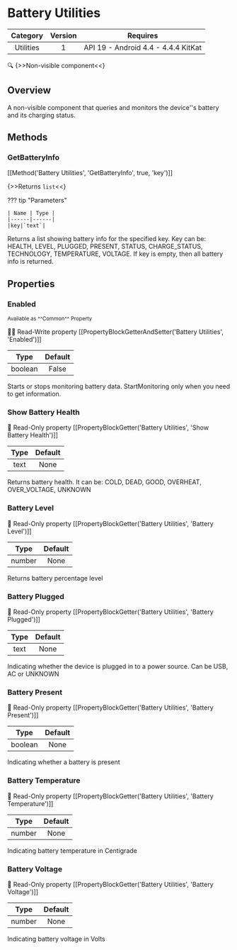 # Battery Utilities

| Category | Version | Requires |
|:--------:|:-------:|:--------:|
|Utilities|1|API 19 - Android 4.4 - 4.4.4 KitKat|

:mag: {>>Non-visible component<<}

## Overview

A non-visible component that queries and monitors the device''s battery and its charging status.

## Methods

### GetBatteryInfo

[[Method('Battery Utilities', 'GetBatteryInfo', true, 'key')]]

{>>Returns `list`<<}

??? tip "Parameters"

    | Name | Type |
    |------|------|
    |key|`text`|


Returns a list showing battery info for the specified key. Key can be: HEALTH, LEVEL, PLUGGED, PRESENT, STATUS, CHARGE_STATUS, TECHNOLOGY, TEMPERATURE, VOLTAGE. If key is empty, then all battery info is returned.

## Properties

### Enabled

<small>Available as ^^Common^^ Property</small>

:eyes::pencil: Read-Write property
[[PropertyBlockGetterAndSetter('Battery Utilities', 'Enabled')]]

| Type | Default |
|:----:|:-------:|
|boolean|False|

Starts or stops monitoring battery data. StartMonitoring only when you need to get information.

### Show Battery Health

:eyes: Read-Only property
[[PropertyBlockGetter('Battery Utilities', 'Show Battery Health')]]

| Type | Default |
|:----:|:-------:|
|text|None|

Returns battery health. It can be: COLD, DEAD, GOOD, OVERHEAT, OVER_VOLTAGE, UNKNOWN

### Battery Level

:eyes: Read-Only property
[[PropertyBlockGetter('Battery Utilities', 'Battery Level')]]

| Type | Default |
|:----:|:-------:|
|number|None|

Returns battery percentage level

### Battery Plugged

:eyes: Read-Only property
[[PropertyBlockGetter('Battery Utilities', 'Battery Plugged')]]

| Type | Default |
|:----:|:-------:|
|text|None|

Indicating whether the device is plugged in to a power source. Can be USB, AC or UNKNOWN

### Battery Present

:eyes: Read-Only property
[[PropertyBlockGetter('Battery Utilities', 'Battery Present')]]

| Type | Default |
|:----:|:-------:|
|boolean|None|

Indicating whether a battery is present

### Battery Temperature

:eyes: Read-Only property
[[PropertyBlockGetter('Battery Utilities', 'Battery Temperature')]]

| Type | Default |
|:----:|:-------:|
|number|None|

Indicating battery temperature in Centigrade

### Battery Voltage

:eyes: Read-Only property
[[PropertyBlockGetter('Battery Utilities', 'Battery Voltage')]]

| Type | Default |
|:----:|:-------:|
|number|None|

Indicating battery voltage in Volts